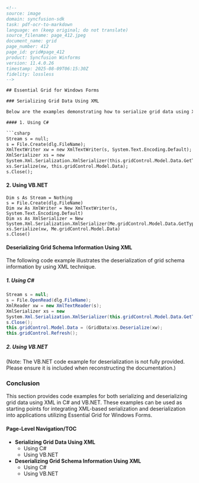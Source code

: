 ```html
<!-- 
source: image
domain: syncfusion-sdk
task: pdf-ocr-to-markdown
language: en (keep original; do not translate)
source_filename: page_412.jpeg
document_name: grid
page_number: 412
page_id: grid#page_412
product: Syncfusion Winforms
version: 11.4.0.26
timestamp: 2025-08-09T06:15:30Z
fidelity: lossless
-->

## Essential Grid for Windows Forms

### Serializing Grid Data Using XML

Below are the examples demonstrating how to serialize grid data using XML techniques in both C# and VB.NET.

#### 1. Using C#

```csharp
Stream s = null;
s = File.Create(dlg.FileName);
XmlTextWriter xw = new XmlTextWriter(s, System.Text.Encoding.Default);
XmlSerializer xs = new
System.Xml.Serialization.XmlSerializer(this.gridControl.Model.Data.GetType());
xs.Serialize(xw, this.gridControl.Model.Data);
s.Close();
```

#### 2. Using VB.NET

```vbnet
Dim s As Stream = Nothing
s = File.Create(dlg.FileName)
Dim xw As XmlWriter = New XmlTextWriter(s,
System.Text.Encoding.Default)
Dim xs As XmlSerializer = New
System.Xml.Serialization.XmlSerializer(Me.gridControl.Model.Data.GetType())
xs.Serialize(xw, Me.gridControl.Model.Data)
s.Close()
```

#### Deserializing Grid Schema Information Using XML

The following code example illustrates the deserialization of grid schema information by using XML technique.

##### 1. Using C#

```csharp
Stream s = null;
s = File.OpenRead(dlg.FileName);
XmlReader xw = new XmlTextReader(s);
XmlSerializer xs = new
System.Xml.Serialization.XmlSerializer(this.gridControl.Model.Data.GetType());
s.Close();
this.gridControl.Model.Data = (GridData)xs.Deserialize(xw);
this.gridControl.Refresh();
```

##### 2. Using VB.NET

(Note: The VB.NET code example for deserialization is not fully provided. Please ensure it is included when reconstructing the documentation.)

### Conclusion

This section provides code examples for both serializing and deserializing grid data using XML in C# and VB.NET. These examples can be used as starting points for integrating XML-based serialization and deserialization into applications utilizing Essential Grid for Windows Forms.

#### Page-Level Navigation/TOC
- **Serializing Grid Data Using XML**
  - Using C#
  - Using VB.NET
- **Deserializing Grid Schema Information Using XML**
  - Using C#
  - Using VB.NET

<!-- tags: [syncfusion, winforms, grid, xml, serialization, deserialization, csharp, vb.net, version: 11.4.0.26] keywords: [essential grid, windows forms, xml, serialize, deserialize, csharp, vb.net, file operations, grid data, schema, data handling] -->
```